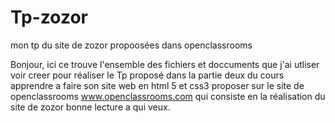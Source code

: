 # Tp-zozor
mon tp du site de zozor propoosées dans openclassrooms

Bonjour, 
ici ce trouve l'ensemble des fichiers et doccuments que j'ai utliser voir creer pour réaliser le Tp proposé dans la partie deux
du cours apprendre a faire son site web en html 5 et css3 proposer sur le site de openclassrooms
www.openclassrooms.com
qui consiste en la réalisation du site de zozor
bonne lecture a qui veux.
